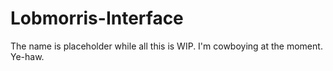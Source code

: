 # Lobmorris-Interface

The name is placeholder while all this is WIP. I'm cowboying at the moment. Ye-haw.

